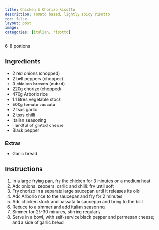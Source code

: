 ```yaml
---
title: Chicken & Chorizo Risotto
description: Tomato based, lightly spicy risotto
toc: false
layout: post
image: 
categories: [italian, risotto]
---
```


6-8 portions

## Ingredients

- 2 red onions (chopped)
- 2 bell peppers (chopped)
- 3 chicken breasts (cubed)
- 220g chorizo (chopped)
- 470g Arborio rice
- 1.1 litres vegetable stock
- 500g tomato passata
- 2 tsps garlic
- 2 tsps chilli
- Italian seasoning
- Handful of grated cheese
- Black pepper

### Extras

- Garlic bread

## Instructions

1. In a large frying pan, fry the chicken for 3 minutes on a medium heat
2. Add onions, peppers, garlic and chilli; fry until soft
3. Fry chorizo in a separate large saucepan until it releases its oils
4. Add Arborio rice to the saucepan and fry for 2 minutes
5. Add chicken stock and passata to saucepan and bring to the boil
6. Reduce to a simmer and add italian seasoning
7. Simmer for 25-30 minutes, stirring regularly
8. Serve in a bowl, with self-service black pepper and permesan cheese; and a
    side of garlic bread
 